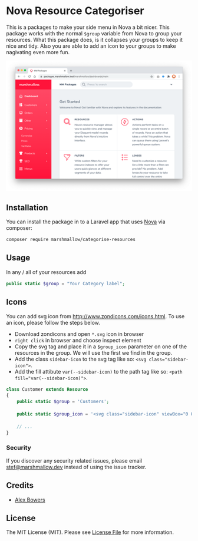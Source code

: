 # Nova Resource Categoriser

This is a packages to make your side menu in Nova a bit nicer. This package works with the normal `$group` variable from Nova to group your resources. What this package does, is it collapses your groups to keep it nice and tidy. Also you are able to add an icon to your groups to make nagivating even more fun.

<img src="https://raw.githubusercontent.com/marshmallow-packages/categorise-resources/master/resources/images/screenshot.png">

## Installation

You can install the package in to a Laravel app that uses [Nova](https://nova.laravel.com) via composer:

```bash
composer require marshmallow/categorise-resources
```

## Usage

In any / all of your resources add

```php
public static $group = "Your Category label";
```

## Icons
You can add svg icon from http://www.zondicons.com/icons.html. To use an icon, please follow the steps below.
 - Download zondicons and open `*.svg` icon in browser
 - `right click` in browser and choose inspect element
 - Copy the svg tag and place it in a `$group_icon` parameter on one of the resources in the group. We will use the first we find in the group.
 - Add the class `sidebar-icon` to the svg tag like so: `<svg class="sidebar-icon">`.
 - Add the fill attibute `var(--sidebar-icon)` to the path tag like so: `<path fill="var(--sidebar-icon)">`.

```php
class Customer extends Resource
{
    public static $group = 'Customers';

    public static $group_icon = '<svg class="sidebar-icon" viewBox="0 0 20 20" version="1.1" xmlns="http://www.w3.org/2000/svg" xmlns:xlink="http://www.w3.org/1999/xlink"><g id="Page-1" stroke="none" stroke-width="1" fill="none" fill-rule="evenodd"><g id="icon-shape"><path fill="var(--sidebar-icon)" d="M12,16 L9,16 L11,11.5 L11,8.99791312 C11,7.89449617 11.8982606,7 12.9979131,7 L15.0020869,7 C16.1055038,7 17,7.89826062 17,8.99791312 L17,11.5 L19,16 L16,16 L16,20 L12,20 L12,16 Z M7,13 L9,13 L9,8.99791312 C9,7.89826062 8.10541955,7 7.00189865,7 L2.99810135,7 C1.88670635,7 1,7.89449617 1,8.99791312 L1,13 L3,13 L3,20 L7,20 L7,13 Z M5,6 C6.65685425,6 8,4.65685425 8,3 C8,1.34314575 6.65685425,0 5,0 C3.34314575,0 2,1.34314575 2,3 C2,4.65685425 3.34314575,6 5,6 Z M14,6 C15.6568542,6 17,4.65685425 17,3 C17,1.34314575 15.6568542,0 14,0 C12.3431458,0 11,1.34314575 11,3 C11,4.65685425 12.3431458,6 14,6 Z" id="Combined-Shape"></path>';

    // ...
}
```


### Security

If you discover any security related issues, please email stef@marshmallow.dev instead of using the issue tracker.

## Credits

- [Alex Bowers](https://github.com/alexbowers)

## License

The MIT License (MIT). Please see [License File](LICENSE.md) for more information.
